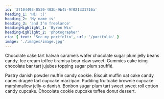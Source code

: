 ```yaml
---
id: '37104495-0530-403b-9b45-9f021331716a'
heading_1: 'Hi! :)'
heading_2: 'My name is'
heading_3: 'and I’m freelance'
headingHighlight_1: 'Byron Wix'
headingHighlight_2: 'photographer'
cta: { text: 'See my portfolio', url: '/portfolio' }
image: './images/image.jpg'
---
```


Chocolate cake tart halvah caramels wafer chocolate sugar plum jelly beans
candy. Ice cream toffee tiramisu bear claw sweet. Gummies cake icing chocolate
bar tart jujubes topping sugar plum soufflé.

Pastry danish powder muffin candy cookie. Biscuit muffin oat cake candy canes
dragée tart cupcake marzipan. Pudding fruitcake brownie cupcake marshmallow
jelly-o danish. Bonbon sugar plum tart sweet sweet roll cotton candy cupcake.
Chocolate cookie cupcake toffee donut dessert.
